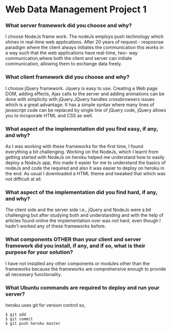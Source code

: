 # Web Data Management Project 1
### What server framework did you choose and why?
  I choose NodeJs frame work. The nodeJs employs push technology which shines in real-time web applications. After 20 years of    request - resposnse paradigm where the client always initiates the communication this works in a way such that the web applications have real-time, two- way communication,where both the client and server can initiate communication, allowing them to exchange data freely. 

### What client framework did you choose and why?
  I choose jQuery framework. Jquery is easy to use. Creating a Web page DOM, adding effects, Ajax calls to the server and adding animations can be done with simplicity with jQuery.JQuery handles crossbrowsers issues which is a great advantage. It has a simple syntax where many lines of javascript code can be replaced by single line of jQuery code, jQuery allows you to incoporate HTML and CSS as well.
  
### What aspect of the implementation did you find easy, if any, and why? 
  As I was working with these frameworks for the first time, I found everything a bit challenging. Working on the NodeJs, which I learnt from getting started with NodeJs on heroku helped me understand how to easily deploy a NodeJs app, this made it easier for me to understand the basics of nodeJs and code the required and also it was easier to deploy on heroku in the end. As usual I downloaded a HTML theme and tweaked that which was not difficult at all.
  
### What aspect of the implementation did you find hard, if any, and why?
  The client side and the server side i.e., jQuery and NodeJs were a bit challenging but after studying both and understanding and with the help of articles found online the implementation over was not hard, even though I hadn't worked any of these frameworks before.
  
### What components OTHER than your client and server framework did you install, if any, and if so, what is their purpose for your solution?
  I have not installed any other components or modules other than the frameworks because the frameworks are comprehensive enough to provide all necessary functionality.
  
    
### What Ubuntu commands are required to deploy and run your server?
  heroku uses git for version control so, 
  
    $ git add 
    $ git commit
    $ git push heroku master  
      
